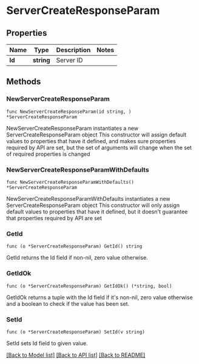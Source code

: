 # ServerCreateResponseParam

## Properties

Name | Type | Description | Notes
------------ | ------------- | ------------- | -------------
**Id** | **string** | Server ID | 

## Methods

### NewServerCreateResponseParam

`func NewServerCreateResponseParam(id string, ) *ServerCreateResponseParam`

NewServerCreateResponseParam instantiates a new ServerCreateResponseParam object
This constructor will assign default values to properties that have it defined,
and makes sure properties required by API are set, but the set of arguments
will change when the set of required properties is changed

### NewServerCreateResponseParamWithDefaults

`func NewServerCreateResponseParamWithDefaults() *ServerCreateResponseParam`

NewServerCreateResponseParamWithDefaults instantiates a new ServerCreateResponseParam object
This constructor will only assign default values to properties that have it defined,
but it doesn't guarantee that properties required by API are set

### GetId

`func (o *ServerCreateResponseParam) GetId() string`

GetId returns the Id field if non-nil, zero value otherwise.

### GetIdOk

`func (o *ServerCreateResponseParam) GetIdOk() (*string, bool)`

GetIdOk returns a tuple with the Id field if it's non-nil, zero value otherwise
and a boolean to check if the value has been set.

### SetId

`func (o *ServerCreateResponseParam) SetId(v string)`

SetId sets Id field to given value.



[[Back to Model list]](../README.md#documentation-for-models) [[Back to API list]](../README.md#documentation-for-api-endpoints) [[Back to README]](../README.md)


